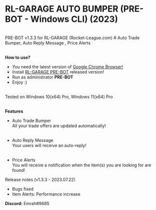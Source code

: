 <h1>RL-GARAGE AUTO BUMPER (PRE-BOT - Windows CLI) (2023)</h1> <br>
PRE-BOT v1.3.3 for RL-GARAGE (Rocket-League.com) # Auto Trade Bumper, Auto Reply Message , Price Alerts <br> <br>

<b>How to use?</b> <br>
- You need the latest version of <a href="https://www.google.com/chrome" target="_blank">Google Chrome Browser!</a> <br>
- Install <a href="https://github.com/mrhgvn/RL-GARAGE-PRE-BOT/releases">RL-GARAGE PRE-BOT</a> released version! <br>
- Run as administrator <b>PRE-BOT</b> <br>
- Enjoy :) <br> <br>

Tested on Windows 10(x64) Pro, Windows 11(x64) Pro <br> <br>

<b>Features</b> <br>
- Auto Trade Bumper <br>
All your trade offers are updated automatically! <br> <br>

- Auto Reply Message <br>
Your users will receive an auto-reply! <br> <br>

- Price Alerts <br> 
You will receive a notification when the item(s) you are looking for are found! <br>

Release notes (v1.3.3 - 2023.07.22) <br>
- Bugs fixed
- Item Alerts: Performance increase

<b>Discord:</b> Emrah#9685 <br>
